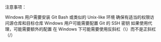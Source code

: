 注意事项：

Windows 用户需要安装 Git Bash 或类似的 Unix-like 环境
确保有适当的权限访问源仓库和目标仓库
Windows 用户可能需要配置 Git 的 SSH 密钥
如果使用代理，可能需要额外的配置
在 Windows 下可能需要使用反斜杠（\）而不是正斜杠（/）

